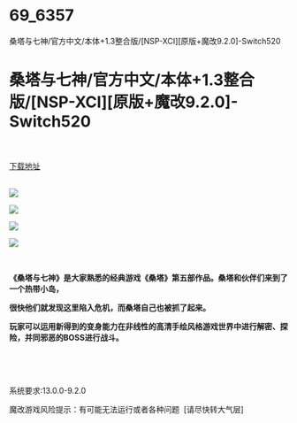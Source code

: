 # 69_6357
桑塔与七神/官方中文/本体+1.3整合版/[NSP-XCI][原版+魔改9.2.0]-Switch520
# 桑塔与七神/官方中文/本体+1.3整合版/[NSP-XCI][原版+魔改9.2.0]-Switch520
 <br/></br>
[下载地址](https://www.switch520.cc/article/6357 "下载地址")
<br/></br>

<p><img src="https://www.switch520.cc/muke_img/upload_art_editor_20210307-1_17cc778695e6af3e47ac9ff2b29436b7.jpg"></p>
<p><img src="https://www.switch520.cc/muke_img/upload_art_editor_20210307-1_31d339b56bf3d149321058cbb3975566.jpg"></p>
<p><img src="https://www.switch520.cc/muke_img/upload_art_editor_20210307-1_717ea110762d8990728991f0bd97bfc6.jpg"></p>
<p><img src="https://www.switch520.cc/muke_img/upload_art_editor_20210307-1_846c4d4cb9bb47da734980c95e157277.jpg"></p>
<p>&nbsp;</p>
<p><strong>《桑塔与七神》是大家熟悉的经典游戏《桑塔》第五部作品。桑塔和伙伴们来到了一个热带小岛，</strong></p>
<p><strong>很快他们就发现这里陷入危机，而桑塔自己也被抓了起来。</strong></p>
<p><strong>玩家可以运用新得到的变身能力在非线性的高清手绘风格游戏世界中进行解密、探险，并同邪恶的BOSS进行战斗。</strong></p>
<p><strong>&nbsp;</strong></p>
<p><strong>&nbsp;</strong></p>
<p>系统要求:13.0.0-9.2.0</p>
<p>魔改游戏风险提示：有可能无法运行或者各种问题 &nbsp;[请尽快转大气层]</p>



